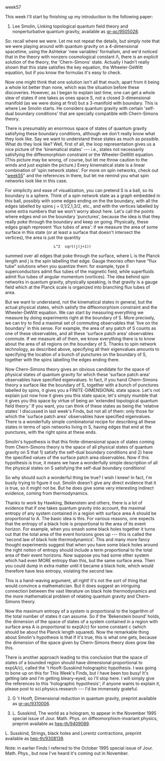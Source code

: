 week57

This week I'll start by finishing up my introduction to the following
paper:

1) Lee Smolin, Linking topological quantum field theory and
nonperturbative quantum gravity, available as
[gr-qc/9505028](http://xxx.lanl.gov/abs/gr-qc/9505028).

So: recall where we were. Let me not repeat the details, but simply note
that we were playing around with quantum gravity on a 4-dimensional
spacetime, using the Ashtekar 'new variables' formalism, and we'd
noticed that in the theory with nonzero cosmological constant Λ, there
is an explicit solution of the theory, the 'Chern-Simons' state.
Actually I hadn't really shown that this state satisfies the key
equation, the Wheeler-DeWitt equation, but if you know the formulas
it's easy to check.

Now one might think that one solution isn't all that much, apart from
it being a whole lot better than none, which was the situation before
these discoveries. However, as I began to explain last time, one can get
a whole slew of states if one takes as ones space S, not a closed
3-dimensional manifold (as we were doing at first) but a 3-manifold with
boundary. This is where Lee Smolin starts. He considers quantum gravity
with certain 'self-dual boundary conditions' that are specially
compatible with Chern-Simons theory.

There is presumably an enormous space of states of quantum gravity
satisfying these boundary conditions, although we don't really know
what they look like. Say we want to understand these states as much as
possible. What do they look like? Well, first of all, the loop
representation gives us a nice picture of the 'kinematical states'
--- i.e., states not necessarily satisfying the diffeomorphism
constraint or the Wheeler-DeWitt equation. (This picture may be wrong,
of course, but let me throw caution to the winds and just explain the
picture.) Every kinematical state is a linear combination of 'spin
network states'. For more on spin networks, check out
"[week55](week55.html)" and the references in there, but let me remind
you what spin networks look like in this case.

For simplicity and ease of visualization, you can pretend S is a ball,
so its boundary is a sphere. Think of a spin network state as a graph
embedded in this ball, possibly with some edges ending on the the
boundary, with all the edges labelled by spins j = 0,1/2,1,3/2, etc.,
and with the vertices labelled by some extra numbers that we won't
worry about here. Let's call the points where edges end on the boundary
'punctures', because the idea is that they really poke through the
boundary and keep on going. Physically, these edges graph represent
'flux tubes of area': if we measure the area of some surface in this
state (or at least a surface that doesn't intersect the vertices), the
area is just the quantity

                          L^2  sqrt(j(j+1))

summed over all edges that poke through the surface, where L is the
Planck length and j is the spin labelling that edge. Gauge theories
often have "flux tube" solutions when you quantize them: for example,
type II superconductors admit flux tubes of the magnetic field, while
superfluids admit flux tubes of angular momentum (vortices). The idea
behind spin networks in quantum gravity, physically speaking, is that
gravity is a gauge field which at the Planck scale is organized into
branching flux tubes of area.

But we want to understand, not the kinematical states in general, but
the actual physical states, which satisfy the diffeomorphism constraint
and the Wheeler-DeWitt equation. We can start by measuring everything we
measure by doing experiments right at the boundary of S. More precisely,
we can try to find a maximal set of commuting observables that 'live on
the boundary' in this sense. For example, the area of any patch of S
counts as one of these observables, and all these 'surface patch area'
observables commute. If we measure all of them, we know everything there
is to know about the area of all regions on the boundary of S. Thanks to
spin network technology, as described above, specifying all their
eigenvalues amounts to specifying the location of a bunch of punctures
on the boundary of S, together with the spins labelling the edges ending
there.

Now Chern-Simons theory gives an obvious candidate for the space of
physical states of quantum gravity for which these 'surface patch
area' observables have specified eigenvalues. In fact, if you hand
Chern-Simons theory a surface like the boundary of S, together with a
bunch of punctures labelled by spins, it gives you a FINITE-DIMENSIONAL
state space. Let's not explain just now how it gives you this state
space; let's simply mumble that it gives you this space by virtue of
being an 'extended topological quantum field theory.' If you want, you
can think of these states as being the 'relative states' I discussed
in last week's Finds, but not all of them: only those for which the
'surface patch area' observables have specified eigenvalues. There is
a wonderfully simple combinatorial recipe for describing all these
states in terms of spin networks living in S, having edges that end at
the punctures, with the right spins at these ends.

Smolin's hypothesis is that this finite-dimensional space of states
coming from Chern-Simons theory *is* the space of all physical states of
quantum gravity on S that 1) satisfy the self-dual boundary conditions
and 2) have the specified values of the surface patch area observables.
Now if this hypothesis is true, it means we have a wonderfully simple
description of all the physical states on S satisfying the self-dual
boundary conditions!

So why should such a wonderful thing be true? I wish I knew! In fact,
I'm busily trying to figure it out. Smolin doesn't give any direct
evidence that it *is* true, so it might not be. But he does give some
very interesting indirect evidence, coming from thermodynamics.

Thanks to work by Hawking, Bekenstein and others, there is a lot of
evidence that if one takes quantum gravity into account, the maximal
entropy of any system contained in a region with surface area A should
be proportional to A. The basic idea is this. For various reasons, one
expects that the entropy of a black hole is proportional to the area of
its event horizon. For example, when you smash some black holes together
it turns out that the total area of the event horizons goes up ---
this is called the 'second law of black hole thermodynamics'. This and
many more fancy thought experiments suggest that when you have some
black holes around the right notion of entropy should include a term
proportional to the total area of their event horizons. Now suppose you
had some other system which had even MORE entropy than this, but the
same surface area. Then you could dump in extra matter until it became a
black hole, which would therefore have less entropy, violating the
second law.

This is a hand-waving argument, all right! It's not the sort of thing
that would convince a mathematician. But it does suggest an intriguing
connection between the vast literature on black hole thermodynamics and
the more mathematical problem of relating quantum gravity and
Chern-Simons theory.

Now the maximum entropy of a system is proportional to the logarithm of
the total number of states it can assume. So if the 'Bekenstein bound'
holds, the dimension of the space of states of a system contained in a
region with surface area A is proportional to exp(A/c) for some constant
c (which should be about the Planck length squared). Now the remarkable
thing about Smolin's hypothesis is that if it's true, this is what one
gets, because the dimension of the space given by Chern-Simons theory
does grow like this.

There is another approach leading to this conclusion that the space of
states of a bounded region should have dimensional proportional to
exp(A/c), called the 't Hooft-Susskind holographic hypothesis. I was
going to bone up on this for This Week's Finds, but I have been too
busy! It's getting late and I'm getting bleary-eyed, so I'll stop
here. I will simply give the references to this 'holographic
hypothesis'; if anyone wants to explain it, please post to
sci.physics.research --- I'd be immensely grateful.

2) G 't Hooft, Dimensional reduction in quantum gravity, preprint
available as [gr-qc/9310006](http://xxx.lanl.gov/abs/gr-qc/9310006).

3) L. Susskind, The world as a hologram, to appear in the November 1995
special issue of Jour. Math. Phys. on diffeomorphism-invariant physics,
preprint available as
[hep-th/9409089](http://xxx.lanl.gov/abs/hep-th/9409089).

L. Susskind, Strings, black holes and Lorentz contractions, preprint
available as [hep-th/9308139](http://xxx.lanl.gov/abs/hep-th/9308139).

Note: in earlier Finds I referred to the October 1995 special issue of
Jour. Math. Phys., but now I've heard it's coming out in November.
